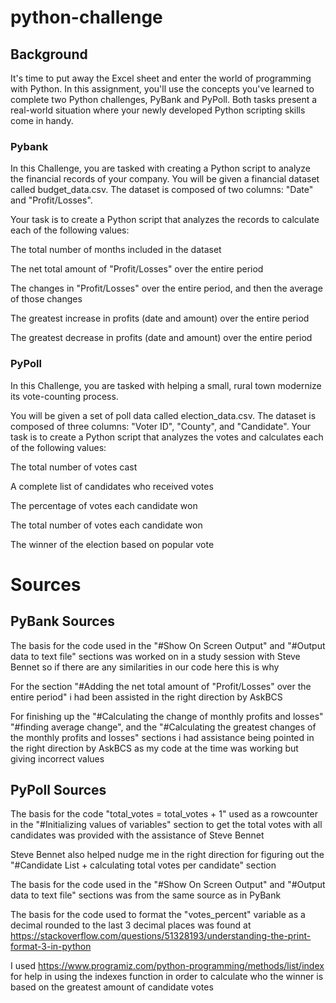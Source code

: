 # python-challenge
## Background

It's time to put away the Excel sheet and enter the world of programming with Python. In this assignment, you'll use the concepts you've learned to complete two Python challenges, PyBank and PyPoll. Both tasks present a real-world situation where your newly developed Python scripting skills come in handy.

### Pybank

In this Challenge, you are tasked with creating a Python script to analyze the financial records of your company. You will be given a financial dataset called budget_data.csv. The dataset is composed of two columns: "Date" and "Profit/Losses".

Your task is to create a Python script that analyzes the records to calculate each of the following values:

The total number of months included in the dataset

The net total amount of "Profit/Losses" over the entire period

The changes in "Profit/Losses" over the entire period, and then the average of those changes

The greatest increase in profits (date and amount) over the entire period

The greatest decrease in profits (date and amount) over the entire period

### PyPoll

In this Challenge, you are tasked with helping a small, rural town modernize its vote-counting process.

You will be given a set of poll data called election_data.csv. The dataset is composed of three columns: "Voter ID", "County", and "Candidate". Your task is to create a Python script that analyzes the votes and calculates each of the following values:

The total number of votes cast

A complete list of candidates who received votes

The percentage of votes each candidate won

The total number of votes each candidate won

The winner of the election based on popular vote

# Sources
## PyBank Sources

The basis for the code used in the "#Show On Screen Output" and "#Output data to text file" sections was worked on in a study session with Steve Bennet so if there are any similarities in our code here this is why

For the section "#Adding the net total amount of "Profit/Losses" over the entire period" i had been assisted in the right direction by AskBCS

For finishing up the "#Calculating the change of monthly profits and losses" "#finding average change", and the "#Calculating the greatest changes of the monthly profits and losses" sections i had assistance being pointed in the right direction by AskBCS as my code at the time was working but giving incorrect values

## PyPoll Sources

The basis for the code "total_votes = total_votes + 1" used as a rowcounter in the "#Initializing values of variables" section to get the total votes with all candidates was provided with the assistance of Steve Bennet

Steve Bennet also helped nudge me in the right direction for figuring out the "#Candidate List + calculating total votes per candidate" section

The basis for the code used in the "#Show On Screen Output" and "#Output data to text file" sections was from the same source as in PyBank

The basis for the code used to format the "votes_percent" variable as a decimal rounded to the last 3 decimal places was found at https://stackoverflow.com/questions/51328193/understanding-the-print-format-3-in-python

I used https://www.programiz.com/python-programming/methods/list/index for help in using the indexes function in order to calculate who the winner is based on the greatest amount of candidate votes